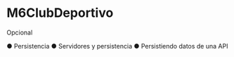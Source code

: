 # M6ClubDeportivo
Opcional

● Persistencia
● Servidores y persistencia
● Persistiendo datos de una API


